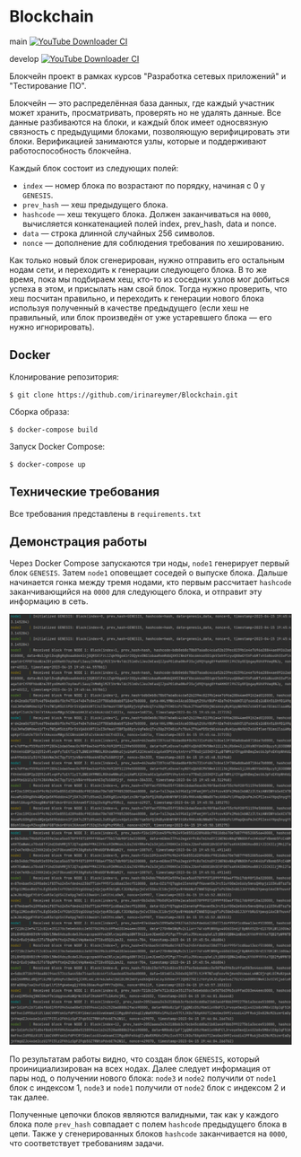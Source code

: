 # Blockchain

main [![YouTube Downloader CI](https://github.com/irinareymer/Blockchain/actions/workflows/blockchain_ci.yml/badge.svg?branch=main)](https://github.com/irinareymer/Blockchain/actions/workflows/blockchain_ci.yml)

develop [![YouTube Downloader CI](https://github.com/irinareymer/Blockchain/actions/workflows/blockchain_ci.yml/badge.svg?branch=develop)](https://github.com/irinareymer/Blockchain/actions/workflows/blockchain_ci.yml)

Блокчейн проект в рамках курсов "Разработка сетевых приложений" и "Тестирование ПО".

Блокчейн — это распределённая база данных, где каждый участник может хранить, просматривать, проверять но не удалять данные. 
Все данные разбиваются на блоки, и каждый блок имеет односвязную связность с предыдущими блоками, позволяющую 
верифицировать эти блоки. Верификацией занимаются узлы, которые и поддерживают работоспособность блокчейна.

Каждый блок состоит из следующих полей:

- `index` — номер блока по возрастают по порядку, начиная с 0 у `GENESIS`.
- `prev_hash` — хеш предыдущего блока.
- `hashcode` — хеш текущего блока. Должен заканчиваться на `0000`, вычисляется конкатенацией полей index, prev_hash, data и nonce.
- `data` — строка длинной случайных 256 символов.
- `nonce` — дополнение для соблюдения требования по хешированию.

Как только новый блок сгенерирован, нужно отправить его остальным нодам сети, и переходить к 
генерации следующего блока. В то же время, пока мы подбираем хеш, кто-то из соседних узлов мог добиться 
успеха в этом, и присылать нам свой блок. Тогда нужно проверить, что хеш посчитан правильно, и переходить к генерации 
нового блока используя полученный в качестве предыдущего (если хеш не правильный, или блок произведён от уже 
устаревшего блока — его нужно игнорировать).

## Docker

Клонирование репозитория:

`$ git clone https://github.com/irinareymer/Blockchain.git`

Сборка образа:

`$ docker-compose build`

Запуск Docker Compose:

`$ docker-compose up`

## Технические требования

Все требования представлены в `requirements.txt`

## Демонстрация работы

Через Docker Compose запускаются три ноды, `node1` генерирует первый блок `GENESIS`. Затем `node1` оповещает соседей о 
выпуске блока. Дальше начинается гонка между тремя нодами, кто первым рассчитает `hashcode` заканчивающийся на `0000` 
для следующего блока, и отправит эту информацию в сеть.

![example](./examples/blockchain1.png)
![example](./examples/blockchain2.png)

По результатам работы видно, что создан блок `GENESIS`, который проинициализирован на всех нодах.
Далее следует информация от пары нод, о получении нового блока: `node3` и `node2` получили от `node1` блок с индексом 1, 
`node3` и `node1` получили от `node2` блок с индексом 2 и так далее.

Полученные цепочки блоков являются валидными, так как у каждого блока поле `prev_hash` совпадает с полем `hashcode` 
предыдущего блока в цепи. Также у сгенерированных блоков `hashcode` заканчивается на `0000`, что соответствует требованиям задачи. 
